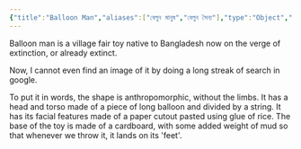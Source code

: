 ```yaml
---
{"title":"Balloon Man","aliases":["বেলুন মানুষ","বেলুন সৈন্য"],"type":"Object","dg-publish":true,"dg-note-icon":2,"tags":["object","object/toy"],"updated":"2023-07-12T01:03:06","created":"2023-01-14T13:35:06","dg-path":"Entities/Objects/Balloon Man.md","permalink":"/entities/objects/balloon-man/","dgPassFrontmatter":true,"noteIcon":2}
---
```


Balloon man is a village fair toy native to Bangladesh now on the verge of extinction, or already extinct.

Now, I cannot even find an image of it by doing a long streak of search in google.

To put it in words, the shape is anthropomorphic, without the limbs. It has a head and torso made of a piece of long balloon and divided by a string. It has its facial features made of a paper cutout pasted using glue of rice. The base of the toy is made of a cardboard, with some added weight of mud so that whenever we throw it, it lands on its 'feet'.